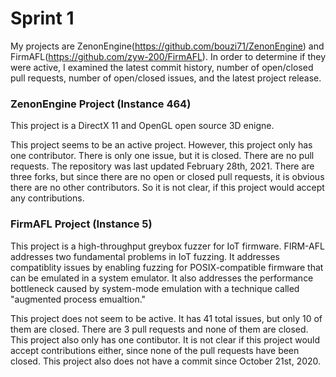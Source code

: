 # Sprint 1
My projects are ZenonEngine(https://github.com/bouzi71/ZenonEngine) and FirmAFL(https://github.com/zyw-200/FirmAFL). In order to determine if they were active, I examined the latest commit history, number of open/closed pull requests, number of open/closed issues, and the latest project release.

### ZenonEngine Project (Instance 464)
This project is a DirectX 11 and OpenGL open source 3D enigne. 

This project seems to be an active project. However, this project only has one contributor. There is only one issue, but it is closed. There are no pull requests. The repository was last updated February 28th, 2021. There are three forks, but since there are no open or closed pull requests, it is obvious there are no other contributors. So it is not clear, if this project would accept any contributions.

### FirmAFL Project (Instance 5)
This project is a high-throughput greybox fuzzer for IoT firmware. FIRM-AFL addresses two fundamental problems in IoT fuzzing. It addresses compatiblity issues by enabling fuzzing for POSIX-compatible firmware that can be emulated in a system emulator. It also addresses the performance bottleneck caused by system-mode emulation with a technique called "augmented process emualtion."

This project does not seem to be active. It has 41 total issues, but only 10 of them are closed. There are 3 pull requests and none of them are closed. This project also only has one contibutor. It is not clear if this project would accept contributions either, since none of the pull requests have been closed. This project also does not have a commit since October 21st, 2020. 
